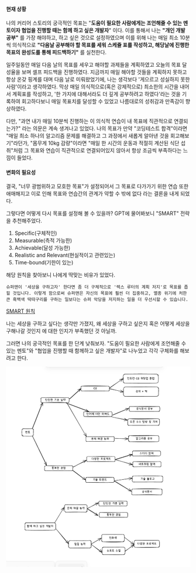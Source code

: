 
#### 현재 상황

나의 커리어 스토리의 궁극적인 목표는 "**도움이 필요한 사람에게는 조언해줄 수 있는 멘토이자 협업을 진행할 때는 함께 하고 싶은 개발자**" 이다. 이를 통해서 나는 **"개인 개발 공부"** 를 가장 해야하고, 하고 싶은 것으로 설정하였으며 이를 위해 나는 매일 최소 10분씩 의식적으로 **"다음날 공부해야 할 목표를 세워 스케쥴 표를 작성하고, 해당날에 진행한 목표의 완성도를 통해 피드백하기"** 를 실천한다.

일주일동안 매일 다음 날의 목표를 세우고 해야할 과제들을 계획하였고 오늘의 목표 달성율을 보며 셀프 피드백을 진행하였다. 지금까지 매일 해야할 것들을 계획하지 못하고 항상 온갖 핑계를 대며 다음 날로 미뤄왔었기에, 나는 생각보다 '게으르고 성실하지 못한 사람'이라고 생각하였다. 막상 매일 의식적으로(혹은 강제적으로) 최소한의 시간을 내어서 계획표를 작성하고, '한 가지에 대해서라도 더 깊게 공부하려고 하였다'라는 것을 기록하여 회고하다보니 매일 목표치를 달성할 수 있었고 나름대로의 성취감과 만족감이 향상하였다. 

다만, "과연 내가 매일 10분씩 진행하는 이 의식적 연습이 내 목표에 직관적으로 연결되는가?" 라는 의문은 계속 생겨나고 있었다. 나의 목표가 만약 "코딩테스트 합격"이라면 "매일 최소 하나의 알고리즘 문제를 해결하고 그 과정에서 새롭게 알아낸 것을 회고해보기"라던가, "몸무게 10kg 감량"이라면 "매일 한 시간의 운동과 적절히 계산된 식단 섭취"처럼 그 목표와 연습이 직관적으로 연결되어있지 않아서 항상 조금씩 부족하다는 느낌이 들었다.

#### 변화의 필요성

결국, "너무 광범위하고 모호한 목표"가 설정되어서 그 목표로 다가가기 위한 연습 또한 애매해지고 이로 인해 목표와 연습간의 관계가 약할 수 밖에 없다 라는 결론을 내게 되었다. 

그렇다면 어떻게 다시 목표를 설정해 볼 수 있을까? GPT에 물어봐보니 "SMART" 전략을 추천해주었다.

1. Specific(구체적인)
2. Measurable(측적 가능한)
3. Achievable(달성 가능한)
4. Realistic and Relevant(현실적이고 관련있는)
5. Time-bound(기한이 있는)

해당 원칙을 찾아보니 나에게 딱맞는 비유가 있었다.

```
슈퍼맨이 '세상을 구하고자' 한다면 좀 더 구체적으로 '렉스 루터의 계획 저지'로 목표를 좁힐 것입니다. 이렇게 함으로써 슈퍼맨은 자신의 목표에 훨씬 더 집중하고, 멸종 위기에 처한 큰 흑백색 딱따구리를 구하는 일보다는 슈퍼 악당을 저지하는 일을 더 우선시할 수 있습니다.
```
[SMART 원칙](https://www.tableau.com/ko-kr/learn/articles/smart-goals-criteria)

나는 세상을 구하고 싶다는 생각만 가졌지, 왜 세상을 구하고 싶은지 혹은 어떻게 세상을 구해나갈 것인지 에 대한 인지가 부족했던 것 아닐까.

그러면 나의 궁극적인 목표를 한 단계 낮춰보자. "도움이 필요한 사람에게 조언해줄 수 있는 멘토"와 "협업을 진행할 때 함께하고 싶은 개발자"로 나누었고 각각 구체화를 해보려고 한다.

![detail_goals](./detail_goals.png)